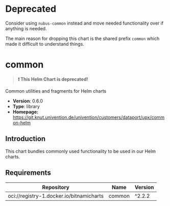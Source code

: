 # Deprecated

Consider using `nubus-common` instead and move needed functionality over if
anything is needed.

The main reason for dropping this chart is the shared prefix `common` which made
it difficult to understand things.

# common

> **:exclamation: This Helm Chart is deprecated!**

Common utilities and fragments for Helm charts

- **Version**: 0.6.0
- **Type**: library
- **Homepage:** <https://git.knut.univention.de/univention/customers/dataport/upx/common-helm>

## Introduction

This chart bundles commonly used functionality to be used in our Helm charts.

## Requirements

| Repository | Name | Version |
|------------|------|---------|
| oci://registry-1.docker.io/bitnamicharts | common | ^2.2.2 |

